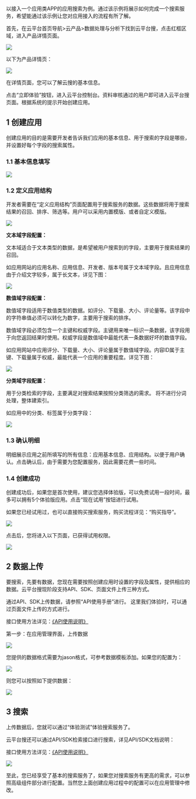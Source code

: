 以接入一个应用类APP的应用搜索为例。通过该示例将展示如何完成一个搜索服务，希望能通过该示例让您对应用接入的流程有所了解。

首先，在云平台首页导航>云产品>数据处理与分析下找到云平台搜，点击红框区域，进入产品详情页面。

![](http://imgcache.tcecqpoc.fsphere.cn/image/mccdn.qcloud.com/img5698c8b919005.png)

以下为产品详情页：

![](http://imgcache.tcecqpoc.fsphere.cn/image/mccdn.qcloud.com/img5698c8ffeadfc.png)

在详情页面，您可以了解云搜的基本信息。

点击“立即体验”按钮，进入云平台控制台。资料审核通过的用户即可进入云平台搜页面。根据系统的提示开始创建应用。

## 1 创建应用

创建应用的目的是需要开发者告诉我们应用的基本信息、用于搜索的字段是哪些，并设置好每个字段的搜索属性。

### 1.1 基本信息填写

![](http://imgcache.tcecqpoc.fsphere.cn/image/mccdn.qcloud.com/img5698c98359c55.jpg)

### 1.2 定义应用结构

开发者需要在“定义应用结构”页面配置用于搜索服务的数据。这些数据将用于搜索结果的召回、排序、筛选等。用户可以采用内置模版、或者自定义模版。

![](http://imgcache.tcecqpoc.fsphere.cn/image/mccdn.qcloud.com/img5698c9ae6d9d1.jpg)

**文本域字段配置：**

文本域适合于文本类型的数据，是希望被用户搜索到的字段，主要用于搜索结果的召回。

如应用网站的应用名称、应用信息、开发者、版本号属于文本域字段。且应用信息由于介绍文字较多，属于长文本，详见下图：
   
![](http://imgcache.tcecqpoc.fsphere.cn/image/qzonestyle.gtimg.cn/qzone/vas/opensns/res/img/yunsousuobangzhuwendang-13.png)	 
	 
**数值域字段配置：**

数值域字段适用于数值类型的数据。如评分、下载量、大小、评论量等。该字段中的字符串值必须可以转化为数字，主要用于搜索的排序。

数值域字段必须包含一个主键和权威字段。主键用来唯一标识一条数据，该字段用于向您返回结果时使用。权威字段是数值域中最能代表一条数据好坏的数值字段。

如应用网站中应用评分、下载量、大小、评论量属于数值域字段。内容ID属于主键、下载量属于权威，最能代表一个应用的重要程度。详见下图：

![](http://imgcache.tcecqpoc.fsphere.cn/image/qzonestyle.gtimg.cn/qzone/vas/opensns/res/img/yunsousuobangzhuwendang-14.png)


**分类域字段配置：**

用于分类检索的字段，主要满足对搜索结果按照分类筛选的需求。 将不进行分词处理，整体建索引。

如应用中的分类、标签属于分类字段：

![](http://imgcache.tcecqpoc.fsphere.cn/image/qzonestyle.gtimg.cn/qzone/vas/opensns/res/img/yunsousuobangzhuwendang-15.png)


### 1.3 确认明细

明细展示应用之前所填写的所有信息：应用基本信息、应用结构。以便于用户确认。点击确认后，由于需要为您配置服务，因此需要花费一些时间。



### 1.4 创建成功

创建成功后，如果您是首次使用，建议您选择体验版，可以免费试用一段时间，最多可以拥有5个体验版应用。点击“现在试用”按钮进行试用。

如果您已经试用过，也可以直接购买搜索服务，购买流程详见：“购买指导”。

![](http://imgcache.tcecqpoc.fsphere.cn/image/mccdn.qcloud.com/img5698ca82853f9.png)

点击后，您将进入以下页面，已获得试用权限。

![](http://imgcache.tcecqpoc.fsphere.cn/image/mccdn.qcloud.com/img5698cabc539ba.png)
	


## 2 数据上传

要搜索，先要有数据，您现在需要按照创建应用时设置的字段及属性，提供相应的数据。云平台搜现阶段支持API、SDK、页面文件上传三种方式。

通过API、SDK上传数据，请参照“API使用手册”进行。 这里我们体验时，可以通过页面文件上传的方式进行。

接口使用方法详见：[《API使用说明》](//tce.fsphere.cn/wiki/API%E4%BD%BF%E7%94%A8%E8%AF%B4%E6%98%8E)

第一步：在应用管理界面，上传数据

![](http://imgcache.tcecqpoc.fsphere.cn/image/mccdn.qcloud.com/img5698cb528b390.png)

您提供的数据格式需要为jason格式，可参考数据模板添加。如果您的配置为：

![](http://imgcache.tcecqpoc.fsphere.cn/image/qzonestyle.gtimg.cn/qzone/vas/opensns/res/img/yingyongkuaisujieru-1jpg.jpg)

则您可以按照如下提供数据：

![](http://imgcache.tcecqpoc.fsphere.cn/image/qzonestyle.gtimg.cn/qzone/vas/opensns/res/img/yingyongkuaisujieru-2.jpg)


## 3 搜索

上传数据后，您就可以通过“体验测试”体验搜索服务了。

云平台搜还可以通过API/SDK检索接口进行搜索，详见API/SDK文档说明：

接口使用方法详见：[《API使用说明》](//tce.fsphere.cn/wiki/API%E4%BD%BF%E7%94%A8%E8%AF%B4%E6%98%8E)

![](http://imgcache.tcecqpoc.fsphere.cn/image/qzonestyle.gtimg.cn/qzone/vas/opensns/res/img/yunsousuobangzhuwendang-25.png)

至此，您已经享受了基本的搜索服务了，如果您对搜索服务有更高的需求，可以参照高级组件部分进行配置。当然您上面创建应用过程中的配置可以在应用管理中修改。
